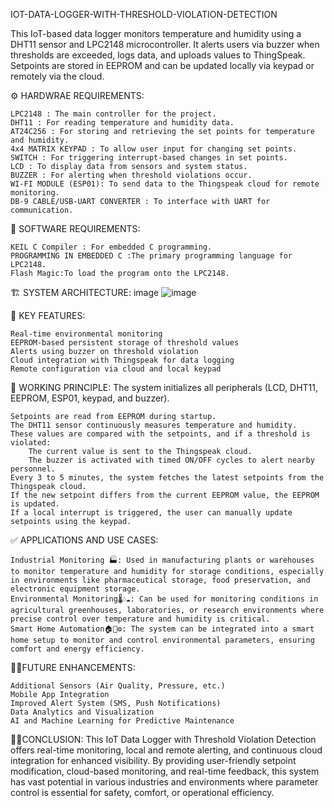 IOT-DATA-LOGGER-WITH-THRESHOLD-VIOLATION-DETECTION

This IoT-based data logger monitors temperature and humidity using a DHT11 sensor and LPC2148 microcontroller. It alerts users via buzzer when thresholds are exceeded, logs data, and uploads values to ThingSpeak. Setpoints are stored in EEPROM and can be updated locally via keypad or remotely via the cloud.

⚙️ HARDWRAE REQUIREMENTS:

    LPC2148 : The main controller for the project.
    DHT11 : For reading temperature and humidity data.
    AT24C256 : For storing and retrieving the set points for temperature and humidity.
    4x4 MATRIX KEYPAD : To allow user input for changing set points.
    SWITCH : For triggering interrupt-based changes in set points.
    LCD : To display data from sensors and system status.
    BUZZER : For alerting when threshold violations occur.
    WI-FI MODULE (ESP01): To send data to the Thingspeak cloud for remote monitoring.
    DB-9 CABLE/USB-UART CONVERTER : To interface with UART for communication.

💾 SOFTWARE REQUIREMENTS:

    KEIL C Compiler : For embedded C programming.
    PROGRAMMING IN EMBEDDED C :The primary programming language for LPC2148.
    Flash Magic:To load the program onto the LPC2148.

🏗️ SYSTEM ARCHITECTURE: image
![image](https://github.com/user-attachments/assets/4b8d2078-bd81-4508-aca9-dd537a385707)

🔑 KEY FEATURES:

    Real-time environmental monitoring
    EEPROM-based persistent storage of threshold values
    Alerts using buzzer on threshold violation
    Cloud integration with Thingspeak for data logging
    Remote configuration via cloud and local keypad

🔁 WORKING PRINCIPLE: The system initializes all peripherals (LCD, DHT11, EEPROM, ESP01, keypad, and buzzer).

    Setpoints are read from EEPROM during startup.
    The DHT11 sensor continuously measures temperature and humidity.
    These values are compared with the setpoints, and if a threshold is violated:
        The current value is sent to the Thingspeak cloud.
        The buzzer is activated with timed ON/OFF cycles to alert nearby personnel.
    Every 3 to 5 minutes, the system fetches the latest setpoints from the Thingspeak cloud.
    If the new setpoint differs from the current EEPROM value, the EEPROM is updated.
    If a local interrupt is triggered, the user can manually update setpoints using the keypad.

✅ APPLICATIONS AND USE CASES:

    Industrial Monitoring 🏭: Used in manufacturing plants or warehouses to monitor temperature and humidity for storage conditions, especially in environments like pharmaceutical storage, food preservation, and electronic equipment storage.
    Environmental Monitoring🌡️💧☁️: Can be used for monitoring conditions in agricultural greenhouses, laboratories, or research environments where precise control over temperature and humidity is critical.
    Smart Home Automation🏠📱⚙️: The system can be integrated into a smart home setup to monitor and control environmental parameters, ensuring comfort and energy efficiency.

🚀🧠FUTURE ENHANCEMENTS:

    Additional Sensors (Air Quality, Pressure, etc.)
    Mobile App Integration
    Improved Alert System (SMS, Push Notifications)
    Data Analytics and Visualization
    AI and Machine Learning for Predictive Maintenance

📝📌CONCLUSION: This IoT Data Logger with Threshold Violation Detection offers real-time monitoring, local and remote alerting, and continuous cloud integration for enhanced visibility. By providing user-friendly setpoint modification, cloud-based monitoring, and real-time feedback, this system has vast potential in various industries and environments where parameter control is essential for safety, comfort, or operational efficiency.
